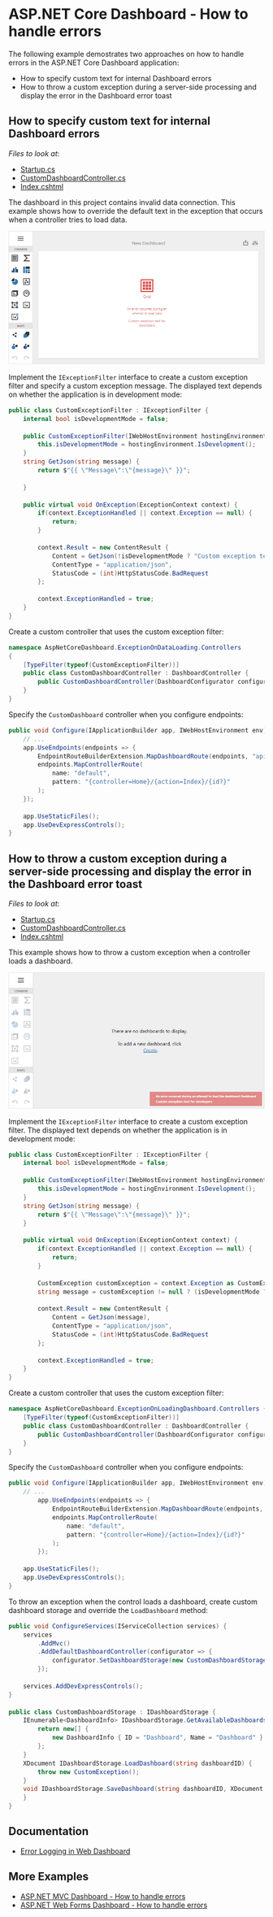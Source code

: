 # ASP.NET Core Dashboard - How to handle errors

The following example demostrates two approaches on how to handle errors in the ASP.NET Core Dashboard application:

- How to specify custom text for internal Dashboard errors
- How to throw a custom exception during a server-side processing and display the error in the Dashboard error toast


## How to specify custom text for internal Dashboard errors

<!-- default file list -->
*Files to look at*:
* [Startup.cs](./CS/AspNetCoreCustomTextForInternalDashboardErrors/Startup.cs) 
* [CustomDashboardController.cs](./CS/AspNetCoreCustomTextForInternalDashboardErrors/Controllers/CustomDashboardController.cs)
* [Index.cshtml](./CS/AspNetCoreCustomTextForInternalDashboardErrors/Views/Home/Index.cshtml)

<!-- default file list end -->

The dashboard in this project contains invalid data connection. This example shows how to override the default text in the exception that occurs when a controller tries to load data.

![](image/web-custom-text-for-internal-dashboard-errors.png)

Implement the `IExceptionFilter` interface to create a custom exception filter and specify a custom exception message. The displayed text depends on whether the application is in development mode:

```cs
public class CustomExceptionFilter : IExceptionFilter {
	internal bool isDevelopmentMode = false;

	public CustomExceptionFilter(IWebHostEnvironment hostingEnvironment) {
		this.isDevelopmentMode = hostingEnvironment.IsDevelopment();
	}
	string GetJson(string message) {
		return $"{{ \"Message\":\"{message}\" }}";

	}        

	public virtual void OnException(ExceptionContext context) {
		if(context.ExceptionHandled || context.Exception == null) {
			return;
		}

		context.Result = new ContentResult {
			Content = GetJson(!isDevelopmentMode ? "Custom exception text for end users" : "Custom exception text for developers"),
			ContentType = "application/json",
			StatusCode = (int)HttpStatusCode.BadRequest
		};

		context.ExceptionHandled = true;
	}
}
```

Create a custom controller that uses the custom exception filter:

```cs
namespace AspNetCoreDashboard.ExceptionOnDataLoading.Controllers
{
    [TypeFilter(typeof(CustomExceptionFilter))]
    public class CustomDashboardController : DashboardController {
        public CustomDashboardController(DashboardConfigurator configurator) : base(configurator) { }
    }
}
```

Specify the `CustomDashboard` controller when you configure endpoints:

```cs
public void Configure(IApplicationBuilder app, IWebHostEnvironment env) {
	// ...
	app.UseEndpoints(endpoints => {
		EndpointRouteBuilderExtension.MapDashboardRoute(endpoints, "api/dashboards", "CustomDashboard");
		endpoints.MapControllerRoute(
			name: "default",
			pattern: "{controller=Home}/{action=Index}/{id?}"
		);
	});

	app.UseStaticFiles();
	app.UseDevExpressControls();
}
```


## How to throw a custom exception during a server-side processing and display the error in the Dashboard error toast

<!-- default file list -->
*Files to look at*:
* [Startup.cs](./CS/AspNetCoreThrowCustomExceptionDashboardErrorToast/Startup.cs) 
* [CustomDashboardController.cs](./CS/AspNetCoreThrowCustomExceptionDashboardErrorToast/Controllers/CustomDashboardController.cs)
* [Index.cshtml](./CS/AspNetCoreThrowCustomExceptionDashboardErrorToast/Views/Home/Index.cshtml)

<!-- default file list end -->

This example shows how to throw a custom exception when a controller loads a dashboard.

![](image/web-throw-custom-exception-dashboard-toast.png)

Implement the `IExceptionFilter` interface to create a custom exception filter. The displayed text depends on whether the application is in development mode:

```cs
public class CustomExceptionFilter : IExceptionFilter {
	internal bool isDevelopmentMode = false;

	public CustomExceptionFilter(IWebHostEnvironment hostingEnvironment) {
		this.isDevelopmentMode = hostingEnvironment.IsDevelopment();
	}
	string GetJson(string message) {
		return $"{{ \"Message\":\"{message}\" }}";
	}

	public virtual void OnException(ExceptionContext context) {
		if(context.ExceptionHandled || context.Exception == null) {
			return;
		}

		CustomException customException = context.Exception as CustomException;
		string message = customException != null ? (isDevelopmentMode ? CustomException.UnsafeMessage : CustomException.SafeMessage) : "";

		context.Result = new ContentResult {
			Content = GetJson(message),
			ContentType = "application/json",
			StatusCode = (int)HttpStatusCode.BadRequest
		};

		context.ExceptionHandled = true;
	}
}
```

Create a custom controller that uses the custom exception filter:

```cs
namespace AspNetCoreDashboard.ExceptionOnLoadingDashboard.Controllers {
    [TypeFilter(typeof(CustomExceptionFilter))]
    public class CustomDashboardController : DashboardController {
        public CustomDashboardController(DashboardConfigurator configurator) : base(configurator) { }
    }
}
```

Specify the `CustomDashboard` controller when you configure endpoints:

```cs
public void Configure(IApplicationBuilder app, IWebHostEnvironment env) {
	// ...
		app.UseEndpoints(endpoints => {
			EndpointRouteBuilderExtension.MapDashboardRoute(endpoints, "api/dashboards", "CustomDashboard");
			endpoints.MapControllerRoute(
				name: "default",
				pattern: "{controller=Home}/{action=Index}/{id?}"
			);
		});

	app.UseStaticFiles();
	app.UseDevExpressControls();
}
```

To throw an exception when the control loads a dashboard, create custom dashboard storage and override the `LoadDashboard` method:

```cs
public void ConfigureServices(IServiceCollection services) {
	services
		.AddMvc()
		.AddDefaultDashboardController(configurator => {
			configurator.SetDashboardStorage(new CustomDashboardStorage());
		});

	services.AddDevExpressControls();
}

public class CustomDashboardStorage : IDashboardStorage {
	IEnumerable<DashboardInfo> IDashboardStorage.GetAvailableDashboardsInfo() {
		return new[] {
			new DashboardInfo { ID = "Dashboard", Name = "Dashboard" }
		};
	}
	XDocument IDashboardStorage.LoadDashboard(string dashboardID) {
		throw new CustomException();
	}
	void IDashboardStorage.SaveDashboard(string dashboardID, XDocument dashboard) {
	}
}
```

## Documentation

- [Error Logging in Web Dashboard](https://docs.devexpress.com/Dashboard/400015/web-dashboard/error-logging)

## More Examples

- [ASP.NET MVC Dashboard - How to handle errors](https://github.com/DevExpress-Examples/asp-net-mvc-dashboard-change-default-error-text-onException)
- [ASP.NET Web Forms Dashboard - How to handle errors](https://github.com/DevExpress-Examples/asp-net-web-forms-dashboard-change-default-error-text-callback-error)
